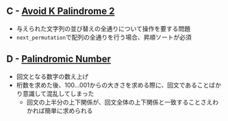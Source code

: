 ## C - [Avoid K Palindrome 2](https://atcoder.jp/contests/abc363/tasks/abc363_c)

- 与えられた文字列の並び替えの全通りについて操作を要する問題
- `next_permutation`で配列の全通りを行う場合、昇順ソートが必須

## D - [Palindromic Number](https://atcoder.jp/contests/abc363/tasks/abc363_d)

- 回文となる数字の数え上げ
- 桁数を求めた後、100...001からの大きさを求める際に、回文であることばかり意識して混乱してしまった
    - 回文の上半分の上下関係が、回文全体の上下関係と一致することさえわかれば簡単に求められる